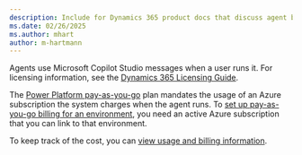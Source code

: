 ```yaml
---
description: Include for Dynamics 365 product docs that discuss agent billing options. 
ms.date: 02/26/2025
ms.author: mhart
author: m-hartmann
---
```


Agents use Microsoft Copilot Studio messages when a user runs it. For licensing information, see the [Dynamics 365 Licensing Guide](https://go.microsoft.com/fwlink/?LinkId=866544).

The [Power Platform pay-as-you-go](/power-platform/admin/pay-as-you-go-overview) plan mandates the usage of an Azure subscription the system charges when the agent runs. To [set up pay-as-you-go billing for an environment](/power-platform/admin/pay-as-you-go-set-up?tabs=new), you need an active Azure subscription that you can link to that environment.

To keep track of the cost, you can [view usage and billing information](/power-platform/admin/pay-as-you-go-usage-costs).
